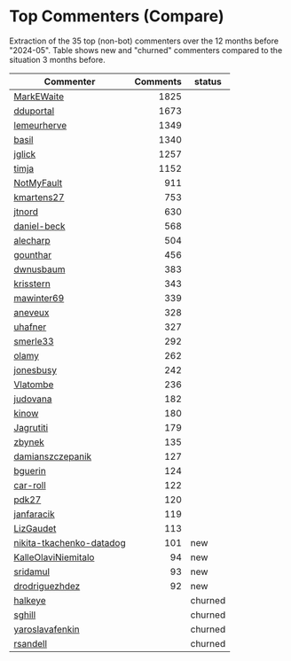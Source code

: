 # Top Commenters (Compare)

Extraction of the 35 top (non-bot) commenters 
over the 12 months before "2024-05".
Table shows new and "churned" commenters compared 
to the situation 3 months before.


| Commenter                | Comments | status  |
| ------------------------ | -------: | ------- |
| [MarkEWaite](commenterPlot/MarkEWaite.png) |     1825 |         |
| [dduportal](commenterPlot/dduportal.png) |     1673 |         |
| [lemeurherve](commenterPlot/lemeurherve.png) |     1349 |         |
| [basil](commenterPlot/basil.png) |     1340 |         |
| [jglick](commenterPlot/jglick.png) |     1257 |         |
| [timja](commenterPlot/timja.png) |     1152 |         |
| [NotMyFault](commenterPlot/NotMyFault.png) |      911 |         |
| [kmartens27](commenterPlot/kmartens27.png) |      753 |         |
| [jtnord](commenterPlot/jtnord.png) |      630 |         |
| [daniel-beck](commenterPlot/daniel-beck.png) |      568 |         |
| [alecharp](commenterPlot/alecharp.png) |      504 |         |
| [gounthar](commenterPlot/gounthar.png) |      456 |         |
| [dwnusbaum](commenterPlot/dwnusbaum.png) |      383 |         |
| [krisstern](commenterPlot/krisstern.png) |      343 |         |
| [mawinter69](commenterPlot/mawinter69.png) |      339 |         |
| [aneveux](commenterPlot/aneveux.png) |      328 |         |
| [uhafner](commenterPlot/uhafner.png) |      327 |         |
| [smerle33](commenterPlot/smerle33.png) |      292 |         |
| [olamy](commenterPlot/olamy.png) |      262 |         |
| [jonesbusy](commenterPlot/jonesbusy.png) |      242 |         |
| [Vlatombe](commenterPlot/Vlatombe.png) |      236 |         |
| [judovana](commenterPlot/judovana.png) |      182 |         |
| [kinow](commenterPlot/kinow.png) |      180 |         |
| [Jagrutiti](commenterPlot/Jagrutiti.png) |      179 |         |
| [zbynek](commenterPlot/zbynek.png) |      135 |         |
| [damianszczepanik](commenterPlot/damianszczepanik.png) |      127 |         |
| [bguerin](commenterPlot/bguerin.png) |      124 |         |
| [car-roll](commenterPlot/car-roll.png) |      122 |         |
| [pdk27](commenterPlot/pdk27.png) |      120 |         |
| [janfaracik](commenterPlot/janfaracik.png) |      119 |         |
| [LizGaudet](commenterPlot/LizGaudet.png) |      113 |         |
| [nikita-tkachenko-datadog](commenterPlot/nikita-tkachenko-datadog.png) |      101 | new     |
| [KalleOlaviNiemitalo](commenterPlot/KalleOlaviNiemitalo.png) |       94 | new     |
| [sridamul](commenterPlot/sridamul.png) |       93 | new     |
| [drodriguezhdez](commenterPlot/drodriguezhdez.png) |       92 | new     |
| [halkeye](commenterPlot/halkeye.png) |          | churned |
| [sghill](commenterPlot/sghill.png) |          | churned |
| [yaroslavafenkin](commenterPlot/yaroslavafenkin.png) |          | churned |
| [rsandell](commenterPlot/rsandell.png) |          | churned |
